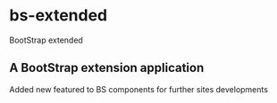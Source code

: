 # bs-extended
BootStrap extended

## A BootStrap extension application

Added new featured to BS components for further sites developments
